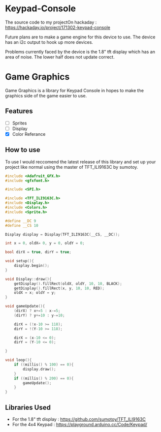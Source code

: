 # Keypad-Console
The source code to my projectOn hackaday : https://hackaday.io/project/171302-keypad-console

Future plans are to make a game engine for this device to use. The device has an i2c output to hook up more devices.

Problems currently faced by the device is the 1.8" tft display which has an area of noise. The lower half does not update correct. 

# Game Graphics
Game Graphics is a library for Keypad Console in hopes to make the graphics side of the game easier to use.

## Features
- [ ] Sprites
- [ ] Display
- [X] Color Referance

## How to use
To use I would reccomend the latest release of this library and set up your project like normal using the master of TFT_ILI9163C by sumotoy.

```Cpp
#include <Adafruit_GFX.h>
#include <gfxfont.h> 

#include <SPI.h>

#include <TFT_ILI9163C.h>
#include <Display.h>
#include <Colors.h>
#include <Sprite.h>

#define __DC 9
#define __CS 10

Display display = Display(TFT_ILI9163C(__CS, __DC));

int x = 0, oldX= 0, y = 0, oldY = 0;

bool dirX = true, dirY = true;

void setup(){
    display.begin();
}

void Display::draw(){
    getDisplay().fillRect(oldX, oldY, 10, 10, BLACK);
    getDisplay().fillRect(x, y, 10, 10, RED);
    oldX = x; oldY = y;
}

void gameUpdate(){
    (dirX) ? x+=5 : x-=5;
    (dirY) ? y+=10 : y-=10;

    dirX = (!x-10 >= 118);
    dirY = !(Y-10 >= 118);

    dirX = (x-10 <= 0);
    dirY = (Y-10 <= 0);

}

void loop(){
    if ((millis() % 100) == 0){
        display.draw();
    }
    if ((millis() % 200) == 0){
        gameUpdate();
    }
}
```

## Libraries Used
- For the 1.8" tft display : https://github.com/sumotoy/TFT_ILI9163C
- For the 4x4 Keypad : https://playground.arduino.cc/Code/Keypad/